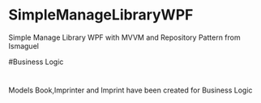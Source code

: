 # SimpleManageLibraryWPF
Simple Manage Library WPF with MVVM and Repository Pattern from Ismaguel

#Business Logic
#
Models Book,Imprinter and Imprint have been created for Business Logic
